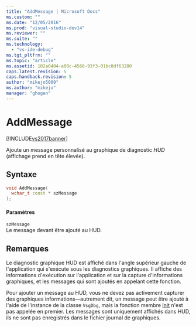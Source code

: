```yaml
---
title: "AddMessage | Microsoft Docs"
ms.custom: ""
ms.date: "12/05/2016"
ms.prod: "visual-studio-dev14"
ms.reviewer: ""
ms.suite: ""
ms.technology: 
  - "vs-ide-debug"
ms.tgt_pltfrm: ""
ms.topic: "article"
ms.assetid: 102a0404-a00c-4566-93f3-01bc8df63280
caps.latest.revision: 5
caps.handback.revision: 5
author: "mikejo5000"
ms.author: "mikejo"
manager: "ghogen"
---
```

# AddMessage
[!INCLUDE[vs2017banner](../code-quality/includes/vs2017banner.md)]

Ajoute un message personnalisé au graphique de diagnostic *HUD* \(affichage prend en tête élevée\).  
  
## Syntaxe  
  
```cpp  
void AddMessage(  
  wchar_t const * szMessage  
);  
```  
  
#### Paramètres  
 `szMessage`  
 Le message devant être ajouté au HUD.  
  
## Remarques  
 Le diagnostic graphique HUD est affiché dans l'angle supérieur gauche de l'application qui s'exécute sous les diagnostics graphiques.  Il affiche des informations d'exécution sur l'application et sur la capture d'informations graphiques, et les messages qui sont ajoutés en appelant cette fonction.  
  
 Pour ajouter un message au HUD, vous ne devez pas activement capturer des graphiques informations—autrement dit, un message peut être ajouté à l'aide de l'instance de la classe `VsgDbg`, mais la fonction membre [Init](../debugger/init.md) n'est pas appelée en premier.  Les messages sont uniquement affichés dans HUD, ils ne sont pas enregistrés dans le fichier journal de graphiques.
